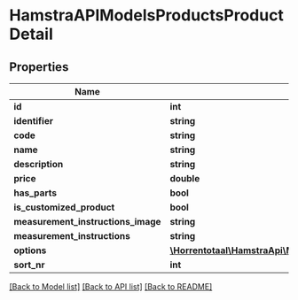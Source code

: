 # HamstraAPIModelsProductsProductDetail

## Properties
Name | Type | Description | Notes
------------ | ------------- | ------------- | -------------
**id** | **int** |  | [optional] 
**identifier** | **string** |  | [optional] 
**code** | **string** |  | [optional] 
**name** | **string** |  | [optional] 
**description** | **string** |  | [optional] 
**price** | **double** |  | [optional] 
**has_parts** | **bool** |  | [optional] 
**is_customized_product** | **bool** |  | [optional] 
**measurement_instructions_image** | **string** |  | [optional] 
**measurement_instructions** | **string** |  | [optional] 
**options** | [**\Horrentotaal\HamstraApi\Model\HamstraAPIModelsProductsProductDetailOption[]**](HamstraAPIModelsProductsProductDetailOption.md) |  | [optional] 
**sort_nr** | **int** |  | [optional] 

[[Back to Model list]](../README.md#documentation-for-models) [[Back to API list]](../README.md#documentation-for-api-endpoints) [[Back to README]](../README.md)


